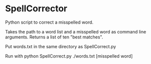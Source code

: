 SpellCorrector
==============

Python script to correct a misspelled word.

Takes the path to a word list and a misspelled word as command line arguments.  Returns a list of ten "best matches".

Put words.txt in the same directory as SpellCorrect.py

Run with python SpellCorrect.py ./words.txt [misspelled word]

